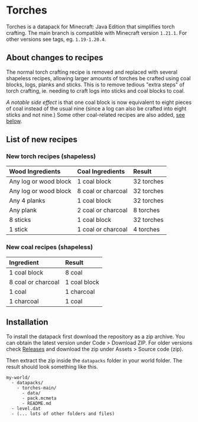 # Torches

Torches is a datapack for Minecraft: Java Edition that simplifies torch
crafting. The main branch is compatible with Minecraft version `1.21.1`.
For other versions see tags, eg. `1.19-1.20.4`.

## About changes to recipes

The normal torch crafting recipe is removed and replaced with several shapeless
recipes, allowing larger amounts of torches be crafted using coal blocks, logs,
planks and sticks. This is to remove tedious "extra steps" of torch crafting,
ie. needing to craft logs into sticks and coal blocks to coal.

*A notable side effect* is that one coal block is now equivalent to eight
pieces of coal instead of the usual nine (since a log can also be crafted into
eight sticks and not nine.) Some other coal-related recipes are also added, [see
below](#new-coal-recipes-shapeless).

## List of new recipes

### New torch recipes (shapeless)

| Wood Ingredients | Coal Ingredients | Result |
| :-- | :-- | :-- |
| Any log or wood block | 1 coal block | 32 torches |
| Any log or wood block | 8 coal or charcoal | 32 torches |
| Any 4 planks | 1 coal block | 32 torches |
| Any plank | 2 coal or charcoal | 8 torches |
| 8 sticks | 1 coal block | 32 torches |
| 1 stick | 1 coal or charcoal | 4 torches |

### New coal recipes (shapeless)

| Ingredient | Result |
| :-- | :-- |
| 1 coal block | 8 coal |
| 8 coal or charcoal | 1 coal block |
| 1 coal | 1 charcoal |
| 1 charcoal | 1 coal |

## Installation

To install the datapack first download the repository as a zip archive. You can
obtain the latest version under Code > Download ZIP. For older versions check
[Releases](https://github.com/safeliquids/torches/releases) and download the zip
under Assets > Source code (zip).

Then extract the zip inside the `datapacks` folder in your world folder. The
result should look something like this.
```
my-world/
  - datapacks/
    - torches-main/
      - data/
      - pack.mcmeta
      - README.md
  - level.dat
  - (... lots of other folders and files)
```
